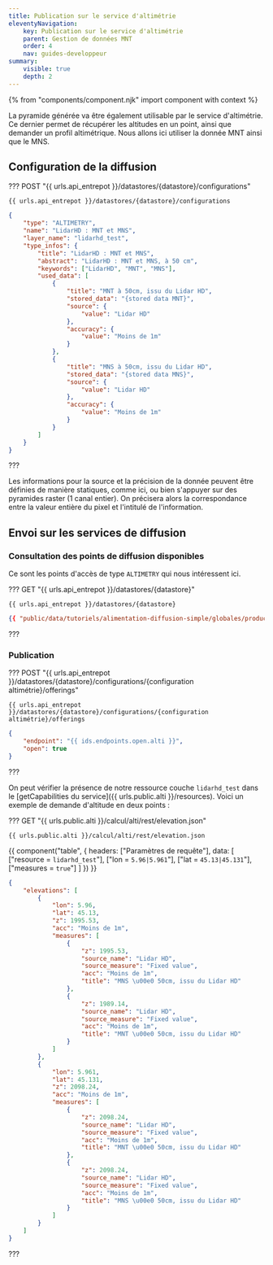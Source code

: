 ```yaml
---
title: Publication sur le service d'altimétrie
eleventyNavigation:
    key: Publication sur le service d'altimétrie
    parent: Gestion de données MNT
    order: 4
    nav: guides-developpeur
summary:
    visible: true
    depth: 2
---
```


{% from "components/component.njk" import component with context %}

La pyramide générée va être également utilisable par le service d'altimétrie. Ce dernier permet de récupérer les altitudes en un point, ainsi que demander un profil altimétrique. Nous allons ici utiliser la donnée MNT ainsi que le MNS.

## Configuration de la diffusion

??? POST "{{ urls.api_entrepot }}/datastores/{datastore}/configurations"

```title="Contenu"
{{ urls.api_entrepot }}/datastores/{datastore}/configurations
```

```json
{
    "type": "ALTIMETRY",
    "name": "LidarHD : MNT et MNS",
    "layer_name": "lidarhd_test",
    "type_infos": {
        "title": "LidarHD : MNT et MNS",
        "abstract": "LidarHD : MNT et MNS, à 50 cm",
        "keywords": ["LidarHD", "MNT", "MNS"],
        "used_data": [
            {
                "title": "MNT à 50cm, issu du Lidar HD",
                "stored_data": "{stored data MNT}",
                "source": {
                    "value": "Lidar HD"
                },
                "accuracy": {
                    "value": "Moins de 1m"
                }
            },
            {
                "title": "MNS à 50cm, issu du Lidar HD",
                "stored_data": "{stored data MNS}",
                "source": {
                    "value": "Lidar HD"
                },
                "accuracy": {
                    "value": "Moins de 1m"
                }
            }
        ]
    }
}
```

???
<br>

Les informations pour la source et la précision de la donnée peuvent être définies de manière statiques, comme ici, ou bien s'appuyer sur des pyramides raster (1 canal entier). On précisera alors la correspondance entre la valeur entière du pixel et l'intitulé de l'information.

## Envoi sur les services de diffusion

### Consultation des points de diffusion disponibles

Ce sont les points d'accès de type `ALTIMETRY` qui nous intéressent ici.

??? GET "{{ urls.api_entrepot }}/datastores/{datastore}"

```title="Contenu"
{{ urls.api_entrepot }}/datastores/{datastore}
```

```json
{{ "public/data/tutoriels/alimentation-diffusion-simple/globales/production/endpoints.json" | readFILE | safe }}
```

???
<br>

### Publication

??? POST "{{ urls.api_entrepot }}/datastores/{datastore}/configurations/{configuration altimétrie}/offerings"

```title="Contenu"
{{ urls.api_entrepot }}/datastores/{datastore}/configurations/{configuration altimétrie}/offerings
```

```json
{
    "endpoint": "{{ ids.endpoints.open.alti }}",
    "open": true
}
```

???
<br>

On peut vérifier la présence de notre ressource couche `lidarhd_test` dans le [getCapabilities du service]({{ urls.public.alti }}/resources). Voici un exemple de demande d'altitude en deux points :

??? GET "{{ urls.public.alti }}/calcul/alti/rest/elevation.json"

```title="Contenu"
{{ urls.public.alti }}/calcul/alti/rest/elevation.json
```

{{ component("table", {
    headers: ["Paramètres de requête"],
    data: [
        ["resource = `lidarhd_test`"],
        ["lon = `5.96|5.961`"],
        ["lat = `45.13|45.131`"],
        ["measures = `true`"]
    ]
}) }}

```json
{
    "elevations": [
        {
            "lon": 5.96,
            "lat": 45.13,
            "z": 1995.53,
            "acc": "Moins de 1m",
            "measures": [
                {
                    "z": 1995.53,
                    "source_name": "Lidar HD",
                    "source_measure": "Fixed value",
                    "acc": "Moins de 1m",
                    "title": "MNS \u00e0 50cm, issu du Lidar HD"
                },
                {
                    "z": 1989.14,
                    "source_name": "Lidar HD",
                    "source_measure": "Fixed value",
                    "acc": "Moins de 1m",
                    "title": "MNT \u00e0 50cm, issu du Lidar HD"
                }
            ]
        },
        {
            "lon": 5.961,
            "lat": 45.131,
            "z": 2098.24,
            "acc": "Moins de 1m",
            "measures": [
                {
                    "z": 2098.24,
                    "source_name": "Lidar HD",
                    "source_measure": "Fixed value",
                    "acc": "Moins de 1m",
                    "title": "MNT \u00e0 50cm, issu du Lidar HD"
                },
                {
                    "z": 2098.24,
                    "source_name": "Lidar HD",
                    "source_measure": "Fixed value",
                    "acc": "Moins de 1m",
                    "title": "MNS \u00e0 50cm, issu du Lidar HD"
                }
            ]
        }
    ]
}
```

???
<br>
